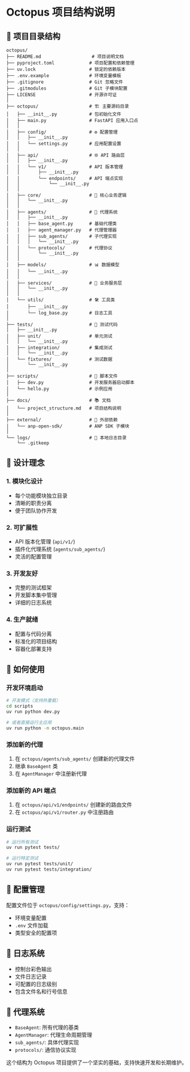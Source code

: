 # Octopus 项目结构说明

## 📁 项目目录结构

```
octopus/
├── README.md                   # 项目说明文档
├── pyproject.toml             # 项目配置和依赖管理
├── uv.lock                    # 锁定的依赖版本
├── .env.example               # 环境变量模板
├── .gitignore                 # Git 忽略文件
├── .gitmodules                # Git 子模块配置
├── LICENSE                    # 开源许可证
│
├── octopus/                   # 🏗️ 主要源码目录
│   ├── __init__.py            # 包初始化文件
│   ├── main.py                # FastAPI 应用入口点
│   │
│   ├── config/                # ⚙️ 配置管理
│   │   ├── __init__.py
│   │   └── settings.py        # 应用配置设置
│   │
│   ├── api/                   # 🌐 API 路由层
│   │   ├── __init__.py
│   │   └── v1/                # API 版本管理
│   │       ├── __init__.py
│   │       └── endpoints/     # API 端点实现
│   │           └── __init__.py
│   │
│   ├── core/                  # 🔧 核心业务逻辑
│   │   └── __init__.py
│   │
│   ├── agents/                # 🤖 代理系统
│   │   ├── __init__.py
│   │   ├── base_agent.py      # 基础代理类
│   │   ├── agent_manager.py   # 代理管理器
│   │   ├── sub_agents/        # 子代理实现
│   │   │   └── __init__.py
│   │   └── protocols/         # 代理协议
│   │       └── __init__.py
│   │
│   ├── models/                # 📊 数据模型
│   │   └── __init__.py
│   │
│   ├── services/              # 🔧 业务服务层
│   │   └── __init__.py
│   │
│   └── utils/                 # 🛠️ 工具类
│       ├── __init__.py
│       └── log_base.py        # 日志工具
│
├── tests/                     # 🧪 测试代码
│   ├── __init__.py
│   ├── unit/                  # 单元测试
│   │   └── __init__.py
│   ├── integration/           # 集成测试
│   │   └── __init__.py
│   └── fixtures/              # 测试数据
│       └── __init__.py
│
├── scripts/                   # 📜 脚本文件
│   ├── dev.py                 # 开发服务器启动脚本
│   └── hello.py               # 示例应用
│
├── docs/                      # 📚 文档
│   └── project_structure.md   # 项目结构说明
│
├── external/                  # 🔗 外部依赖
│   └── anp-open-sdk/          # ANP SDK 子模块
│
└── logs/                      # 📝 本地日志目录
    └── .gitkeep
```

## 🎯 设计理念

### 1. **模块化设计**
- 每个功能模块独立目录
- 清晰的职责分离
- 便于团队协作开发

### 2. **可扩展性**
- API 版本化管理 (`api/v1/`)
- 插件化代理系统 (`agents/sub_agents/`)
- 灵活的配置管理

### 3. **开发友好**
- 完整的测试框架
- 开发脚本集中管理
- 详细的日志系统

### 4. **生产就绪**
- 配置与代码分离
- 标准化的项目结构
- 容器化部署支持

## 🚀 如何使用

### 开发环境启动
```bash
# 开发模式（支持热重载）
cd scripts
uv run python dev.py

# 或者直接运行主应用
uv run python -m octopus.main
```

### 添加新的代理
1. 在 `octopus/agents/sub_agents/` 创建新的代理文件
2. 继承 `BaseAgent` 类
3. 在 `AgentManager` 中注册新代理

### 添加新的 API 端点
1. 在 `octopus/api/v1/endpoints/` 创建新的路由文件
2. 在 `octopus/api/v1/router.py` 中注册路由

### 运行测试
```bash
# 运行所有测试
uv run pytest tests/

# 运行特定测试
uv run pytest tests/unit/
uv run pytest tests/integration/
```

## 🔧 配置管理

配置文件位于 `octopus/config/settings.py`，支持：
- 环境变量配置
- `.env` 文件加载
- 类型安全的配置项

## 📝 日志系统

- 控制台彩色输出
- 文件日志记录
- 可配置的日志级别
- 包含文件名和行号信息

## 🤖 代理系统

- `BaseAgent`: 所有代理的基类
- `AgentManager`: 代理生命周期管理
- `sub_agents/`: 具体代理实现
- `protocols/`: 通信协议实现

这个结构为 Octopus 项目提供了一个坚实的基础，支持快速开发和长期维护。
